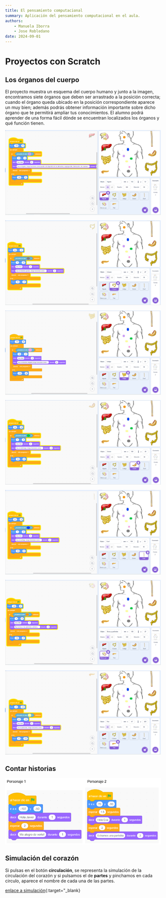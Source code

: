 ```yaml
--- 
title: El pensamiento computacional
summary: Aplicación del pensamiento computacional en el aula.
authors:
    - Manuela Iborra
    - Jose Robledano
date: 2024-09-01
---
```

# **Proyectos con Scratch**



## **Los órganos del cuerpo**

 El proyecto muestra un esquema del cuerpo humano y junto a la imagen, encontramos siete órganos que deben ser arrastrado a la posición correcta; cuando el órgano queda ubicado en la posición correspondiente aparece un muy bien; además podrás obtener información importante sobre dicho órgano que te permitirá ampliar tus conocimientos. El alumno podrá aprender de una forma fácil dónde se encuentran localizados los órganos y qué función tienen.

 
![imagen](imagenes/scratch24.png)

![imagen](imagenes/scratch25.png)

![imagen](imagenes/scratch26.png)

![imagen](imagenes/scratch27.png)

![imagen](imagenes/scratch28.png)

![imagen](imagenes/scratch29.png)

![imagen](imagenes/scratch30.png)


## **Contar historias**

![imagen](imagenes/cuento.png)

## **Simulación del corazón**

Si pulsas en el botón **circulación**, se representa la simulación de la circulación del corazón y si pulsamos el de **partes** y pinchamos en cada circulo, aparece el nombre de cada una de las partes.


[enlace a simulación](https://scratch.mit.edu/projects/3073414/editor/){:target="_blank}


